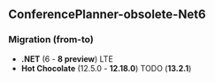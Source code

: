 ## ConferencePlanner-obsolete-Net6  
### Migration (from-to)  
- **.NET** (6 - **8 preview**) LTE  
- **Hot Chocolate** (12.5.0 - **12.18.0**) TODO (**13.2.1**)  

